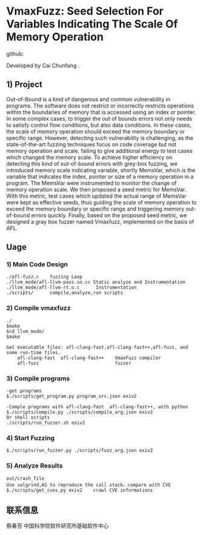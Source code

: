 # VmaxFuzz: Seed Selection For Variables Indicating The Scale Of Memory Operation

github:

Developed by Cai Chunfang .

## 1) Project 

Out-of-Bound is a kind of dangerous and common vulnerability in programs. The software does not restrict or incorrectly restricts operations within the boundaries of memory that is accessed using an index or pointer. In some complex cases, to trigger the out of bounds errors not only needs to satisfy control flow conditions, but also data conditions. In these cases, the scale of memory operation should exceed the memory boundary or specific range. However, detecting such vulnerability is challenging, as the state-of-the-art fuzzing techniques focus on code coverage but not memory operation and scale, failing to give additional energy to test cases which changed the memory scale. To achieve higher efficiency on detecting this kind of out-of-bound errors with grey-box fuzzing, we introduced memory scale indicating variable, shortly MemsVar, which is the variable that indicates the index, pointer or size of a memory operation in a program. The MemsVar were instrumented to monitor the change of memory operation scale. We then proposed a seed metric for MemsVar. With this metric, test cases which updated the actual range of MemsVar were kept as effective seeds, thus guiding the scale of memory operation to exceed the memory boundary or specific range and triggering memory out-of-bound errors quickly. Finally, based on the proposed seed metric, we designed a gray box fuzzer named Vmaxfuzz, implemented on the basis of AFL.

## Uage

### 1) Main Code Design
    ./afl-fuzz.c    fuzzing Loop
    ./llvm_mode/afl-llvm-pass.so.cc Static analyze and Instrumentation
    ./llvm_mode/afl-llvm-rt.o.c      Instrumentation
    ./scripts/      compile,analyze,run scripts

### 2) Compile vmaxfuzz 

    ./
    $make
    $cd llvm_mode/
    $make

    Get executable files: afl-clang-fast,afl-clang-fast++,afl-fuzz, and some run-time files.
        afl-clang-fast  afl-clang-fast++    VmaxFuzz compiler
        afl-fuzz                            fuzzer

### 3) Compile programs

    -get programs
    $./scripts/get_program.py program_src.json exiv2

    -Comple programs with afl-clang-fast  afl-clang-fast++, with python
    $./scripts/compile.py ./scripts/compile_arg.json exiv2
    Or shell scripts
    ./scripts/run_fuzzer.sh exiv2

### 4) Start Fuzzing

    $./scripts/run_fuzzer.py ./scripts/fuzz_arg.json exiv2
    
### 5) Analyze Results

    out/crash_file
    Use valgrind,AS to reproduce the call stack，compare with CVE
    $./scripts/get_cves.py exiv2    crawl CVE informations

## 联系信息
蔡春芳
中国科学院软件研究所基础软件中心




